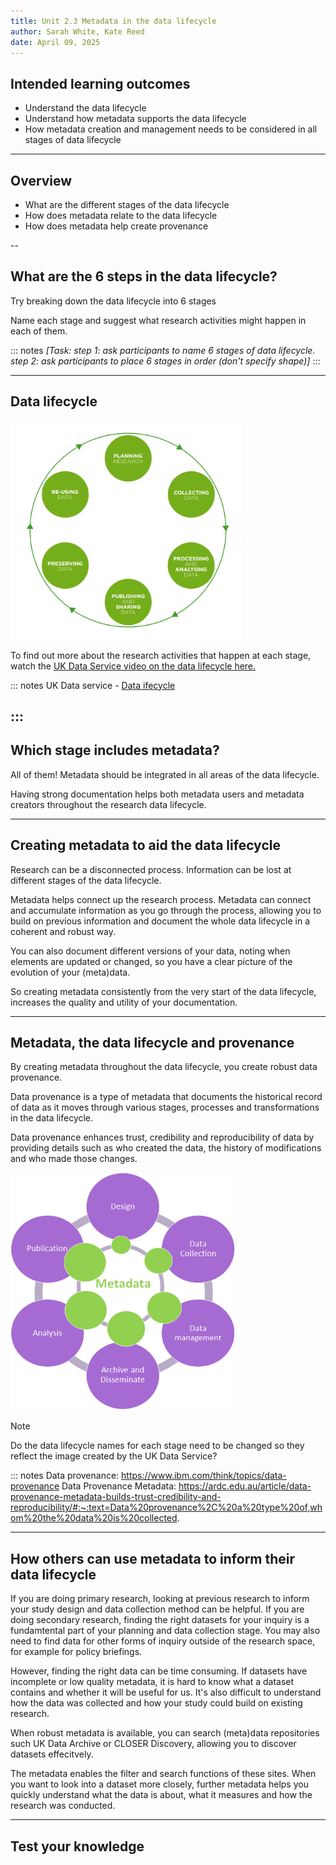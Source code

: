 ```yaml
---
title: Unit 2.3 Metadata in the data lifecycle
author: Sarah White, Kate Reed
date: April 09, 2025
---
```


## Intended learning outcomes

- Understand the data lifecycle
- Understand how metadata supports the data lifecycle
- How metadata creation and management needs to be considered in all stages of data lifecycle

---

## Overview

- What are the different stages of the data lifecycle
- How does metadata relate to the data lifecycle
- How does metadata help create provenance 

--

## What are the 6 steps in the data lifecycle?

Try breaking down the data lifecycle into 6 stages

Name each stage and suggest what research activities might happen in each of them.

::: notes
_[Task: step 1: ask participants to name 6 stages of data lifecycle.
       step 2: ask participants to place 6 stages in order (don't specify shape)]_
:::

---

## Data lifecycle

<img src="img/UKDS_datalifecycle.png" width="370" height="350">

To find out more about the research activities that happen at each stage, watch the [UK Data Service video on the data lifecycle here.](https://youtu.be/-wjFMMQD3UA)

::: notes
UK Data service - [Data ifecycle](https://ukdataservice.ac.uk/learning-hub/research-data-management/)

:::
---

## Which stage includes metadata?

All of them! Metadata should be integrated in all areas of the data lifecycle.

Having strong documentation helps both metadata users and metadata creators throughout the research data lifecycle.

---
## Creating metadata to aid the data lifecycle

Research can be a disconnected process. Information can be lost at different stages of the data lifecycle.

Metadata helps connect up the research process. Metadata can connect and accumulate information as you go through the process, allowing you to build on previous information and document the whole data lifecycle in a coherent and robust way.

You can also document different versions of your data, noting when elements are updated or changed, so you have a clear picture of the evolution of your (meta)data.

So creating metadata consistently from the very start of the data lifecycle, increases the quality and utility of your documentation.

---

## Metadata, the data lifecycle and provenance

By creating metadata throughout the data lifecycle, you create robust data provenance.

Data provenance is a type of metadata that documents the historical record of data as it moves through various stages, processes and transformations in the data lifecycle. 

Data provenance enhances trust, credibility and reproducibility of data by providing details such as who created the data, the history of modifications and who made those changes.

<img src="img/Data_lifecycle_MD_circles.png" alt="Alt Text" width="360" height="380">

>[!NOTE]
>Do the data lifecycle names for each stage need to be changed so they reflect the image created by the UK Data Service?
>
::: notes
Data provenance: https://www.ibm.com/think/topics/data-provenance
Data Provenance Metadata: https://ardc.edu.au/article/data-provenance-metadata-builds-trust-credibility-and-reproducibility/#:~:text=Data%20provenance%2C%20a%20type%20of,whom%20the%20data%20is%20collected.

--- 
## How others can use metadata to inform their data lifecycle

If you are doing primary research, looking at previous research to inform your study design and data collection method can be helpful. If you are doing secondary research, finding the right datasets for your inquiry is a fundamtental part of your planning and data collection stage. You may also need to find data for other forms of inquiry outside of the research space, for example for policy briefings.

However, finding the right data can be time consuming. If datasets have incomplete or low quality metadata, it is hard to know what a dataset contains and whether it will be useful for us. It's also difficult to understand how the data was collected and how your study could build on existing research.

When robust metadata is available, you can search (meta)data repositories such UK Data Archive or CLOSER Discovery, allowing you to discover datasets effecitvely.

The metadata enables the filter and search functions of these sites. When you want to look into a dataset more closely, further metadata helps you quickly understand what the data is about, what it measures and how the research was conducted.

---

## Test your knowledge

